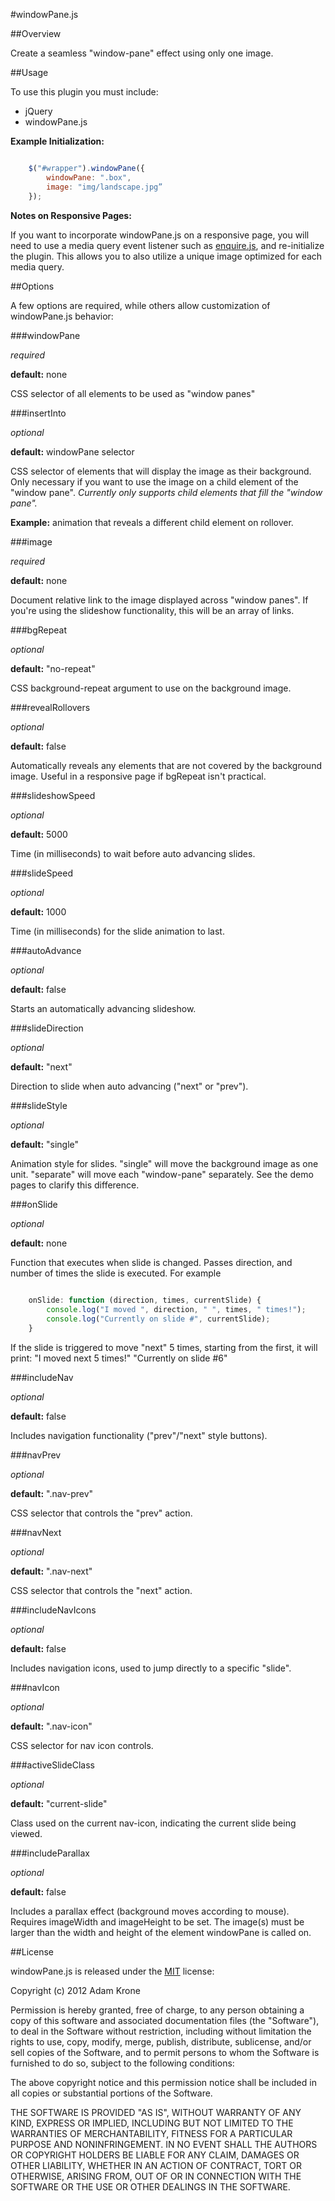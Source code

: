 #windowPane.js

##Overview

Create a seamless "window-pane" effect using only one image.

##Usage

To use this plugin you must include:

- jQuery
- windowPane.js

**Example Initialization:**

```javascript

	$("#wrapper").windowPane({
		windowPane: ".box",
		image: "img/landscape.jpg”
	});

```

**Notes on Responsive Pages:**

If you want to incorporate windowPane.js on a responsive page, you will need to use a media query event listener such as [enquire.js](http://wickynilliams.github.com/enquire.js/), and re-initialize the plugin. This allows you to also utilize a unique image optimized for each media query.

##Options

A few options are required, while others allow customization of windowPane.js behavior:

###windowPane

_required_

**default:** none

CSS selector of all elements to be used as "window panes"

###insertInto

_optional_

**default:** windowPane selector

CSS selector of elements that will display the image as their background. Only necessary if you want to use the image on a child element of the "window pane". _Currently only supports child elements that fill the "window pane"._

**Example:** animation that reveals a different child element on rollover.

###image

_required_

**default:** none

Document relative link to the image displayed across "window panes". If you're using the slideshow functionality, this will be an array of links.

###bgRepeat

_optional_

**default:** "no-repeat"

CSS background-repeat argument to use on the background image.

###revealRollovers

_optional_

**default:** false

Automatically reveals any elements that are not covered by the background image. Useful in a responsive page if bgRepeat isn't practical.

###slideshowSpeed

_optional_

**default:** 5000

Time (in milliseconds) to wait before auto advancing slides.

###slideSpeed

_optional_

**default:** 1000

Time (in milliseconds) for the slide animation to last.

###autoAdvance

_optional_

**default:** false

Starts an automatically advancing slideshow.

###slideDirection

_optional_

**default:** "next"

Direction to slide when auto advancing ("next" or "prev").

###slideStyle

_optional_

**default:** "single"

Animation style for slides. "single" will move the background image as one unit. "separate" will move each "window-pane" separately. See the demo pages to clarify this difference.

###onSlide

_optional_

**default:** none

Function that executes when slide is changed. Passes direction, and number of times the slide is executed. For example

```javascript
	
	onSlide: function (direction, times, currentSlide) {
		console.log("I moved ", direction, " ", times, " times!");
		console.log("Currently on slide #", currentSlide);
	}
```

If the slide is triggered to move "next" 5 times, starting from the first, it will print:
"I moved next 5 times!"
"Currently on slide #6"

###includeNav

_optional_

**default:** false

Includes navigation functionality ("prev"/"next" style buttons).

###navPrev

_optional_

**default:** ".nav-prev"

CSS selector that controls the "prev" action.

###navNext

_optional_

**default:** ".nav-next"

CSS selector that controls the "next" action.

###includeNavIcons

_optional_

**default:** false

Includes navigation icons, used to jump directly to a specific "slide".

###navIcon

_optional_

**default:** ".nav-icon"

CSS selector for nav icon controls.

###activeSlideClass

_optional_

**default:** "current-slide"

Class used on the current nav-icon, indicating the current slide being viewed.

###includeParallax

_optional_

**default:** false

Includes a parallax effect (background moves according to mouse). Requires imageWidth and imageHeight to be set. The image(s) must be larger than the width and height of the element windowPane is called on.

##License

windowPane.js is released under the [MIT](http://opensource.org/licenses/mit-license.php) license:

Copyright (c) 2012 Adam Krone

Permission is hereby granted, free of charge, to any person obtaining a copy of this software and associated documentation files (the "Software"), to deal in the Software without restriction, including without limitation the rights to use, copy, modify, merge, publish, distribute, sublicense, and/or sell copies of the Software, and to permit persons to whom the Software is furnished to do so, subject to the following conditions:

The above copyright notice and this permission notice shall be included in all copies or substantial portions of the Software.

THE SOFTWARE IS PROVIDED "AS IS", WITHOUT WARRANTY OF ANY KIND, EXPRESS OR IMPLIED, INCLUDING BUT NOT LIMITED TO THE WARRANTIES OF MERCHANTABILITY, FITNESS FOR A PARTICULAR PURPOSE AND NONINFRINGEMENT. IN NO EVENT SHALL THE AUTHORS OR COPYRIGHT HOLDERS BE LIABLE FOR ANY CLAIM, DAMAGES OR OTHER LIABILITY, WHETHER IN AN ACTION OF CONTRACT, TORT OR OTHERWISE, ARISING FROM, OUT OF OR IN CONNECTION WITH THE SOFTWARE OR THE USE OR OTHER DEALINGS IN THE SOFTWARE.